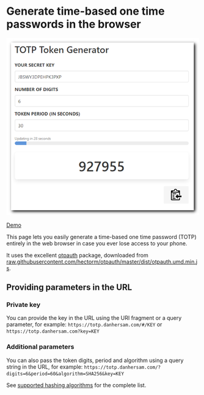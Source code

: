 # Generate time-based one time passwords in the browser

![](totp-generator.png)

[Demo](https://www.facebook.com/imArifulhaquechowdhury/)

This page lets you easily generate a time-based one time password (TOTP) entirely in the web browser in case you ever lose access to your phone.

It uses the excellent [otpauth](https://github.com/hectorm/otpauth) package, downloaded from [raw.githubusercontent.com/hectorm/otpauth/master/dist/otpauth.umd.min.js](https://raw.githubusercontent.com/hectorm/otpauth/master/dist/otpauth.umd.min.js).

## Providing parameters in the URL

### Private key

You can provide the key in the URL using the URI fragment or a query parameter, for example: `https://totp.danhersam.com/#/KEY` or `https://totp.danhersam.com?key=KEY`

### Additional parameters

You can also pass the token digits, period and algorithm using a query string in the URL, for example: `https://totp.danhersam.com/?digits=6&period=60&algorithm=SHA256&key=KEY`

See [supported hashing algorithms](https://github.com/hectorm/otpauth#supported-hashing-algorithms) for the complete list.



